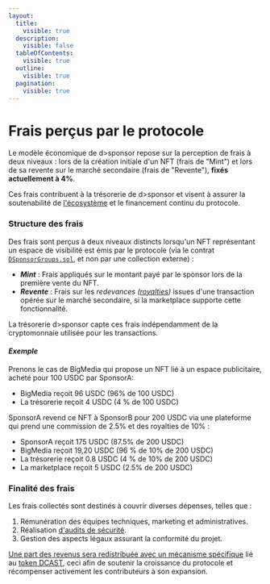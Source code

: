 ```yaml
---
layout:
  title:
    visible: true
  description:
    visible: false
  tableOfContents:
    visible: true
  outline:
    visible: true
  pagination:
    visible: true
---
```


# Frais perçus par le protocole

Le modèle économique de d>sponsor repose sur la perception de frais à deux niveaux : lors de la création initiale d'un NFT (frais de "Mint") et lors de sa revente sur le marché secondaire (frais de "Revente"), **fixés actuellement à 4%**.&#x20;

Ces frais contribuent à la trésorerie de d>sponsor et visent à assurer la soutenabilité de [l'écosystème](../concepts/lecosysteme-d-greater-than-sponsor.md) et le financement continu du protocole.

### Structure des frais

Des frais sont perçus à deux niveaux distincts lorsqu'un NFT représentant un espace de visibilité est émis par le protocole (via le contrat [`DSponsorGroups.sol`](../technologie/smart-contracts/#contrat-de-gestion-des-donnees-de-sponsoring), et non par une collection externe) :

* _**Mint**_ : Frais appliqués sur le montant payé par le sponsor lors de la première vente du NFT.
* _**Revente**_ : Frais sur les _redevances (_[_royalties_](https://eips.ethereum.org/EIPS/eip-2981)_)_ issues d'une transaction opérée sur le marché secondaire, si la marketplace supporte cette fonctionnalité.

La trésorerie d>sponsor capte ces frais indépendamment de la cryptomonnaie utilisée pour les transactions.&#x20;

#### _Exemple_

Prenons le cas de BigMedia qui propose un NFT lié à un espace publicitaire, acheté pour 100 USDC par SponsorA:

* BigMedia reçoit 96 USDC (96% de 100 USDC)
* La trésorerie reçoit 4 USDC (4 % de 100 USDC)

SponsorA revend ce NFT à SponsorB pour 200 USDC via une plateforme qui prend une commission de 2.5% et des royalties de 10% :

* SponsorA reçoit 175 USDC (87.5% de 200 USDC)
* BigMedia reçoit 19,20 USDC (96 % de 10% de 200 USDC)
* La trésorerie reçoit 0.8 USDC (4 % de 10% de 200 USDC)
* La marketplace reçoit 5 USDC (2.5% de 200 USDC)

### Finalité des frais

Les frais collectés sont destinés à couvrir diverses dépenses, telles que :

1. Rémunération des équipes techniques, marketing et administratives.
2. Réalisation [d'audits de sécurité](../technologie/smart-contracts/audits.md).
3. Gestion des aspects légaux assurant la conformité du projet.

[Une part des revenus sera redistribuée avec un mécanisme spécifique](le-jeton-dcast/vedcast-and-vedcastlp/recompenses.md) lié au [token DCAST](le-jeton-dcast/), ceci afin de soutenir la croissance du protocole et récompenser activement les contributeurs à son expansion.
